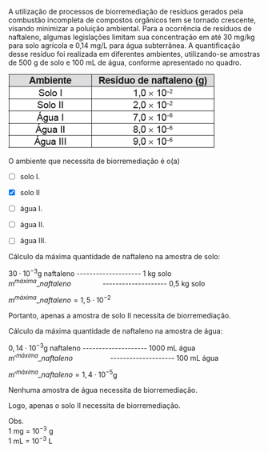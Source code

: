 

A utilização de processos de biorremediação de resíduos gerados pela combustão incompleta de compostos orgânicos tem se tornado crescente, visando minimizar a poluição ambiental. Para a ocorrência de resíduos de naftaleno, algumas legislações limitam sua concentração em até 30 mg/kg para solo agrícola e 0,14 mg/L para água subterrânea. A quantificação desse resíduo foi realizada em diferentes ambientes, utilizando-se amostras de 500 g de solo e 100 mL de água, conforme apresentado no quadro.

![](9a39c1e5-f66e-2628-58bb-7bde290da9b0.png)

O ambiente que necessita de biorremediação é o(a)



- [ ] solo I.
- [x] solo II
- [ ] água I.
- [ ] água II.
- [ ] água III.


Cálculo da máxima quantidade de naftaleno na amostra de solo:

$30 \cdot 10 ^{-3}$g naftaleno -------------------- 1 kg solo\
$m^{máxima}\_{naftaleno}$                -------------------- 0,5 kg solo

$m^{máxima}\_{naftaleno} = 1,5 \cdot 10^{-2}$

Portanto, apenas a amostra de solo II necessita de biorremediação.

Cálculo da máxima quantidade de naftaleno na amostra de água:

$0,14 \cdot 10 ^{-3}$g naftaleno -------------------- 1000 mL água\
$m'^{máxima}\_{naftaleno}$                   -------------------- 100 mL água

$m'^{máxima}\_{naftaleno} = 1,4 \cdot 10^{-5}$g

Nenhuma amostra de água necessita de biorremediação.

Logo, apenas o solo II necessita de biorremediação.

Obs.\
1 mg = $10^{-3}$ g\
1 mL = $10^{-3}$ L
